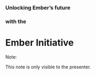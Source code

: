 <!-- .slide: data-background-image="/workshop.webp" data-background-color="var(--primary)" data-background-blend data-layout-start -->

<style>
  .breadcrum {
    position: absolute;
    top: 0;
    left: 0;
    font-size: 2rem;
    color: var(--primary);
  }

  h4 {
    font-size: 90px;
  }
</style>

### Unlocking Ember’s future 
### with the
# Ember Initiative

Note:

This note is only visible to the presenter.
